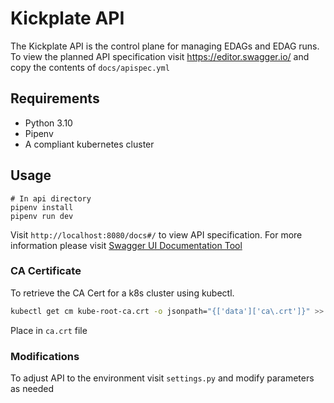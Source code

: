 # Kickplate API
The Kickplate API is the control plane for managing EDAGs and EDAG runs. To view the planned API specification visit https://editor.swagger.io/ and copy the contents of `docs/apispec.yml`

## Requirements
- Python 3.10
- Pipenv
- A compliant kubernetes cluster

## Usage
```
# In api directory
pipenv install
pipenv run dev
```
Visit `http://localhost:8080/docs#/` to view API specification. For more information please visit [Swagger UI Documentation Tool](https://swagger.io/tools/swagger-ui/)

### CA Certificate
To retrieve the CA Cert for a k8s cluster using kubectl.

```bash
kubectl get cm kube-root-ca.crt -o jsonpath="{['data']['ca\.crt']}" >> certs/ca.crt
```

Place in ```ca.crt``` file 

### Modifications
To adjust API to the environment visit `settings.py` and modify parameters as needed